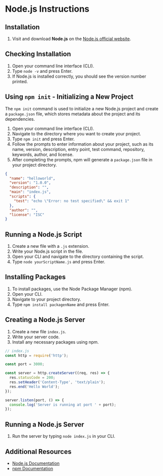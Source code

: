 # Node.js Instructions

## Installation
1. Visit and download **Node.js** on the [Node.js official website](https://nodejs.org/).

## Checking Installation
1. Open your command line interface (CLI).
2. Type `node -v` and press Enter.
3. If Node.js is installed correctly, you should see the version number printed.

## Using `npm init` - Initializing a New Project

The `npm init` command is used to initialize a new Node.js project and create a `package.json` file, which stores metadata about the project and its dependencies.

1. Open your command line interface (CLI).
2. Navigate to the directory where you want to create your project.
3. Type `npm init` and press Enter.
4. Follow the prompts to enter information about your project, such as its name, version, description, entry point, test command, repository, keywords, author, and license.
5. After completing the prompts, npm will generate a `package.json` file in your project directory.

```json
{
  "name": "helloworld",
  "version": "1.0.0",
  "description": "",
  "main": "index.js",
  "scripts": {
    "test": "echo \"Error: no test specified\" && exit 1"
  },
  "author": "",
  "license": "ISC"
}
```

## Running a Node.js Script
1. Create a new file with a `.js` extension.
2. Write your Node.js script in the file.
3. Open your CLI and navigate to the directory containing the script.
4. Type `node yourScriptName.js` and press Enter.

## Installing Packages
1. To install packages, use the Node Package Manager (npm).
2. Open your CLI.
3. Navigate to your project directory.
4. Type `npm install packagenName` and press Enter.

## Creating a Node.js Server

1. Create a new file `index.js`. 
2. Write your server code.
3. Install any necessary packages using npm.

```javascript
// index.js
const http = require('http');

const port = 3000;

const server = http.createServer((req, res) => {
  res.statusCode = 200;
  res.setHeader('Content-Type', 'text/plain');
  res.end('Hello World');
});

server.listen(port, () => {
  console.log('Server is running at port ' + port);
});
```

## Running a Node.js Server

1. Run the server by typing `node index.js` in your CLI.

## Additional Resources
- [Node.js Documentation](https://nodejs.org/en/docs/)
- [npm Documentation](https://docs.npmjs.com/)
